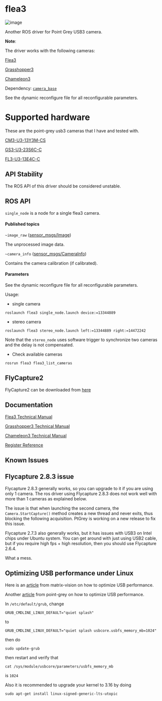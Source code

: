 # flea3

![image](https://s-media-cache-ak0.pinimg.com/736x/93/3b/2b/933b2b91ddf297db234e2f6d1e046e5c.jpg)

Another ROS driver for Point Grey USB3 camera.

**Note**:

The driver works with the following cameras:

[Flea3](http://www.ptgrey.com/flea3-usb3-vision-cameras)

[Grasshopper3](http://www.ptgrey.com/grasshopper3-usb3-vision-cameras)

[Chameleon3](http://http://www.ptgrey.com/chameleon3-usb3-vision-cameras)

Dependency:
[`camera_base`](https://github.com/KumarRobotics/camera_base)

See the dynamic reconfigure file for all reconfigurable parameters.

# Supported hardware

These are the point-grey usb3 cameras that I have and tested with.

[CM3-U3-13Y3M-CS](http://www.ptgrey.com/chameleon3-13-mp-mono-usb3-vision-on-semi-python-1300)

[GS3-U3-23S6C-C](http://www.ptgrey.com/grasshopper3-23-mp-color-usb3-vision-sony-pregius-imx174)

[FL3-U3-13E4C-C](http://www.ptgrey.com/flea3-13-mp-color-usb3-vision-e2v-ev76c560-camera)

## API Stability

The ROS API of this driver should be considered unstable.

## ROS API

`single_node` is a node for a single flea3 camera.

#### Published topics

`~image_raw` ([sensor_msgs/Image](http://docs.ros.org/api/sensor_msgs/html/msg/Image.html))

The unprocessed image data.

`~camera_info` ([sensor_msgs/CameraInfo](http://docs.ros.org/api/sensor_msgs/html/msg/CameraInfo.html))

Contains the camera calibration (if calibrated).

#### Parameters

See the dynamic reconfigure file for all reconfigurable parameters.

Usage:
* single camera
```
roslaunch flea3 single_node.launch device:=13344889
```

* stereo camera
```
roslaunch flea3 stereo_node.launch left:=13344889 right:=14472242
```
Note that the `stereo_node` uses software trigger to synchronize two cameras and the delay is not compensated.

* Check available cameras
```
rosrun flea3 flea3_list_cameras
```

## FlyCapture2

FlyCapture2 can be downloaded from [here](http://www.ptgrey.com/support/downloads)

## Documentation

[Flea3 Technical Manual](http://www.ptgrey.com/support/downloads/10120)

[Grasshopper3 Technical Manual](http://www.ptgrey.com/support/downloads/10125)

[Chameleon3 Technical Manual](http://www.ptgrey.com/support/downloads/10431)

[Register Reference](http://www.ptgrey.com/support/downloads/10130/)

## Known Issues

## Flycapture 2.8.3 issue

Flycapture 2.8.3 generally works, so you can upgrade to it if you are using only 1 camera. The ros driver using Flycapture 2.8.3 does not work well with more than 1 cameras as explained below.

The issue is that when launching the second camera, the `Camera.StartCapture()` method creates a new thread and never exits, thus blocking the following acquisition. PtGrey is working on a new release to fix this issue.

Flycapture 2.7.3 also generally works, but it has issues with USB3 on Intel chips under Ubuntu system. You can get around with just using USB2 cable, but if you require high fps + high resolution, then you should use Flycapture 2.6.4.

What a mess.

## Optimizing USB performance under Linux

Here is an [article](http://www.matrix-vision.com/manuals/mvBlueFOX3/mvBC_page_quickstart.html#mvBC_subsubsection_quickstart_linux_requirements_optimising_usb) from matrix-vision on how to optimize USB performance.

Another [article](http://www.ptgrey.com/KB/10685) from point-grey on how to optimize USB performance.

In `/etc/default/grub`, change
```
GRUB_CMDLINE_LINUX_DEFAULT="quiet splash"
```
to
```
GRUB_CMDLINE_LINUX_DEFAULT="quiet splash usbcore.usbfs_memory_mb=1024"
```
then do
```
sudo update-grub
```
then restart and verify that
```
cat /sys/module/usbcore/parameters/usbfs_memory_mb
```
is `1024`

Also it is recommended to upgrade your kernel to 3.16 by doing
```
sudo apt-get install linux-signed-generic-lts-utopic
```
